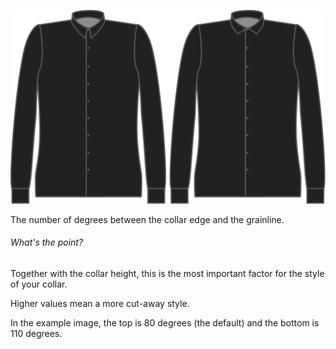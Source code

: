 ![Kragenwinkel](collarangle.svg)

The number of degrees between the collar edge and the grainline.

<Note>

###### What's the point?

Together with the collar height, this is the most important factor for the style of your collar.

Higher values mean a more cut-away style.

In the example image, the top is 80 degrees (the default) and the bottom is 110 degrees.

</Note>

